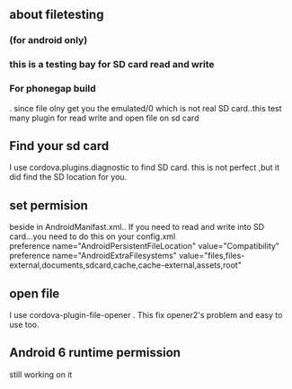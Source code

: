 
## about filetesting 
### (for android only)
### this is a testing bay for SD card read and write 
### For phonegap build
. since file olny get you the emulated/0 which is not real SD card..this test many plugin for read write and open file on sd card



## Find your sd card
I use cordova.plugins.diagnostic to find SD card. this is not perfect ,but it did find the SD location for you.

## set permision
beside in AndroidManifast.xml..
If you need to read and write into SD card...you need to do this on your config.xml<BR>
	   preference name="AndroidPersistentFileLocation" value="Compatibility" <BR>
     preference name="AndroidExtraFilesystems" value="files,files-external,documents,sdcard,cache,cache-external,assets,root"<BR>
     
## open file
I use cordova-plugin-file-opener . This fix opener2's problem and easy to use too.

## Android 6 runtime permission 
still working on it

